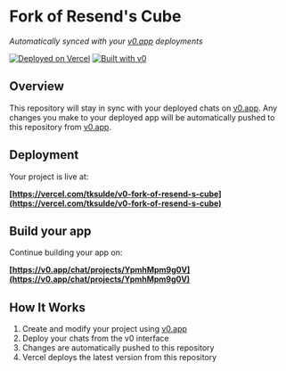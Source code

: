 # Fork of Resend's Cube

*Automatically synced with your [v0.app](https://v0.app) deployments*

[![Deployed on Vercel](https://img.shields.io/badge/Deployed%20on-Vercel-black?style=for-the-badge&logo=vercel)](https://vercel.com/tksulde/v0-fork-of-resend-s-cube)
[![Built with v0](https://img.shields.io/badge/Built%20with-v0.app-black?style=for-the-badge)](https://v0.app/chat/projects/YpmhMpm9g0V)

## Overview

This repository will stay in sync with your deployed chats on [v0.app](https://v0.app).
Any changes you make to your deployed app will be automatically pushed to this repository from [v0.app](https://v0.app).

## Deployment

Your project is live at:

**[https://vercel.com/tksulde/v0-fork-of-resend-s-cube](https://vercel.com/tksulde/v0-fork-of-resend-s-cube)**

## Build your app

Continue building your app on:

**[https://v0.app/chat/projects/YpmhMpm9g0V](https://v0.app/chat/projects/YpmhMpm9g0V)**

## How It Works

1. Create and modify your project using [v0.app](https://v0.app)
2. Deploy your chats from the v0 interface
3. Changes are automatically pushed to this repository
4. Vercel deploys the latest version from this repository